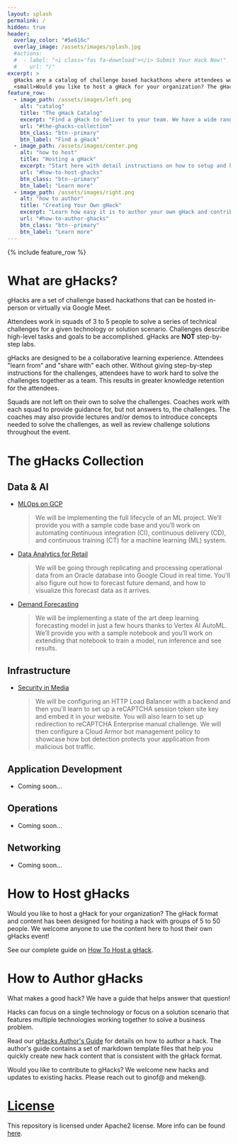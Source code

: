 ```yaml
---
layout: splash
permalink: /
hidden: true
header:
  overlay_color: "#5e616c"
  overlay_image: /assets/images/splash.jpg
  #actions:
  #  - label: "<i class='fas fa-download'></i> Submit Your Hack Now!"
  #    url: "/"
excerpt: >
  gHacks are a catalog of challenge based hackathons where attendees work in teams of 3 to 5 people to solve a series of technical challenges without spoon-fed answers.<br />
  <small>Would you like to host a gHack for your organization? The gHack format and content has been designed for hosting a hack with groups of 5 to 50 people. We welcome anyone to use the content here to host their own gHacks event.</small>
feature_row:
  - image_path: /assets/images/left.png
    alt: "catalog"
    title: "The gHack Catalog"
    excerpt: "Find a gHack to deliver to your team. We have a wide range of gHacks covering all aspects of Google Cloud"
    url: "#the-ghacks-collection"
    btn_class: "btn--primary"
    btn_label: "Find a gHack"
  - image_path: /assets/images/center.png
    alt: "how to host"
    title: "Hosting a gHack"
    excerpt: "Start here with detail instructions on how to setup and host your own in-person or virtual gHack"
    url: "#how-to-host-ghacks"
    btn_class: "btn--primary"
    btn_label: "Learn more"
  - image_path: /assets/images/right.png
    alt: "how to author"
    title: "Creating Your Own gHack"
    excerpt: "Learn how easy it is to author your own gHack and contribute it to the catalog. Find detailed instructions here."
    url: "#how-to-author-ghacks"
    btn_class: "btn--primary"
    btn_label: "Learn more"      
---
```


{% include feature_row %}

# What are gHacks?

gHacks are a set of challenge based hackathons that can be hosted in-person or virtually via Google Meet.

Attendees work in squads of 3 to 5 people to solve a series of technical challenges for a given technology or solution scenario. Challenges describe high-level tasks and goals to be accomplished. gHacks are **NOT** step-by-step labs.

gHacks are designed to be a collaborative learning experience.  Attendees "learn from" and "share with" each other. Without giving step-by-step instructions for the challenges, attendees have to work hard to solve the challenges together as a team.  This results in greater knowledge retention for the attendees. 

Squads are not left on their own to solve the challenges. Coaches work with each squad to provide guidance for, but not answers to, the challenges.  The coaches may also provide lectures and/or demos to introduce concepts needed to solve the challenges, as well as review challenge solutions throughout the event.

# The gHacks Collection

## Data & AI
- [MLOps on GCP](./hacks/mlops-on-gcp/README.md)
  > We will be implementing the full lifecycle of an ML project. We’ll provide you with a sample code base and you’ll work on automating continuous integration (CI), continuous delivery (CD), and continuous training (CT) for a machine learning (ML) system. 
- [Data Analytics for Retail](./hacks/retail-analytics/README.md)
  > We will be going through replicating and processing operational data from an Oracle database into Google Cloud in real time. You'll also figure out how to forecast future demand, and how to visualize this forecast data as it arrives.
- [Demand Forecasting](./hacks/demand-forecasting/README.md)
  > We will be implementing a state of the art deep learning forecasting model in just a few hours thanks to Vertex AI AutoML. We’ll provide you with a sample notebook and you’ll work on extending that notebook to train a model, run inference and see results. 

## Infrastructure
- [Security in Media](./hacks/security-in-media/README.md)
  > We will be configuring an HTTP Load Balancer with a backend and then you'll learn to set up a reCAPTCHA session token site key and embed it in your website. You will also learn to set up redirection to reCAPTCHA Enterprise manual challenge. We will then configure a Cloud Armor bot management policy to showcase how bot detection protects your application from malicious bot traffic.

## Application Development
- Coming soon...

## Operations
- Coming soon...

## Networking
- Coming soon...

# How to Host gHacks

Would you like to host a gHack for your organization? The gHack format and content has been designed for hosting a hack with groups of 5 to 50 people. We welcome anyone to use the content here to host their own gHacks event!

See our complete guide on [How To Host a gHack](./faq/howto-host-hack.md).

# How to Author gHacks

What makes a good hack? We have a guide that helps answer that question!

Hacks can focus on a single technology or focus on a solution scenario that features multiple technologies working together to solve a business problem.

Read our [gHacks Author's Guide](./faq/howto-author-hack.md) for details on how to author a hack. The author's guide contains a set of markdown template files that help you quickly create new hack content that is consistent with the gHack format.

Would you like to contribute to gHacks?  We welcome new hacks and updates to existing hacks.  Please reach out to ginof@ and meken@.

# [License](./LICENSE)
This repository is licensed under Apache2 license. More info can be found [here](./LICENSE).
